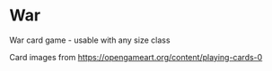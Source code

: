 # War
War card game - usable with any size class

Card images from https://opengameart.org/content/playing-cards-0

